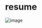# resume

![image](https://github.com/pluloop/resume/assets/113864920/5879c842-b3ce-4e08-a4f4-de29eea31194)

